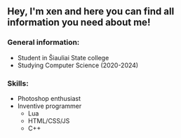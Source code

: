 ## Hey, I'm xen and here you can find all information you need about me!


### General information:

- Student in Šiauliai State college
- Studying Computer Science (2020-2024)

### Skills:

- Photoshop enthusiast
- Inventive programmer
  - Lua
  - HTML/CSS/JS
  - C++

###
